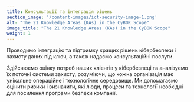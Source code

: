 ```yaml
---
title: Консультації та інтеграція рішень
section_image: '/content-images/ict-security-image-1.png'
alt: "The 21 Knowledge Areas (KAs) in the CyBOK Scope"
image_title: "The 21 Knowledge Areas (KAs) in the CyBOK Scope"
weight: 1
---
```


Проводимо інтеграцію та підтримку кращих рішень кібербезпеки і захисту даних під ключ, а також надаємо консультаційні
послуги.

Здійснюємо оцінку потреб наших клієнтів у кібербезпеці та аналізуємо їх поточні системи захисту, розуміючи, що кожна
організація має унікальне операційне і технологічне середовище. Ми допомагаємо оцінити ризики і визначити, які люди,
процеси та технології необхідні для посилення програми безпеки компанії.